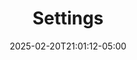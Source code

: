 ---
weight: 500
title: "Settings"
description: ""
icon: "article"
date: "2025-02-20T21:01:12-05:00"
lastmod: "2025-02-20T21:01:12-05:00"
toc: true
---